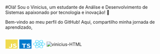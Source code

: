 #Olá! Sou o Vinicius, um estudante de Análise e Desenvolvimento de Sistemas apaixonado por tecnologia e inovação! 👋

Bem-vindo ao meu perfil do GitHub! Aqui, compartilho minha jornada de aprendizado, 

<div style="display: inline_block"><br>
  <img align="center" alt=vinicius-Js" height="30" width="40" src="https://raw.githubusercontent.com/devicons/devicon/master/icons/javascript/javascript-plain.svg">
  <img align="center" alt="vinicius-Ts" height="30" width="40" src="https://raw.githubusercontent.com/devicons/devicon/master/icons/typescript/typescript-plain.svg">
  <img align="center" alt="Rafa-React" height="30" width="40" src="https://raw.githubusercontent.com/devicons/devicon/master/icons/react/react-original.svg">
  <img align="center" alt="vinicius-HTML" height="30" width="40" 
    
</div>
  
